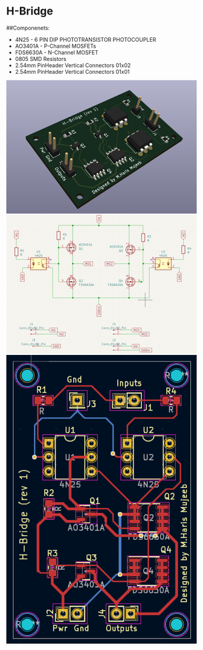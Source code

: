# H-Bridge

##Componenets:
- 4N25 - 6 PIN DIP PHOTOTRANSISTOR PHOTOCOUPLER 
- AO3401A - P-Channel MOSFETs
- FDS6630A - N-Channel MOSFET
- 0805 SMD Resistors
- 2.54mm PinHeader Vertical Connectors 01x02
- 2.54mm PinHeader Vertical Connectors 01x01

<img src="https://github.com/haris-mujeeb/H-Bridge/blob/main/3D%20View.png" width="600">
<img src="https://github.com/haris-mujeeb/H-Bridge/blob/main/Schematic.png" width="600">
<img src="https://github.com/haris-mujeeb/H-Bridge/blob/main/PCB%20Routing.png" width="600">
